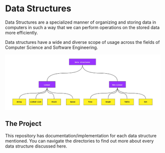 # Data Structures

Data Structures are a specialized manner of organizing and storing data in computers in such a way that we can perform operations on the stored data more efficiently.

Data structures have a wide and diverse scope of usage across the fields of Computer Science and Software Engineering.

<img src="./assets/data-structs.png">

## The Project

This repository has documentation/implementation for each data structure mentioned. You can navigate the directories to find out more about every data structure discussed here.
